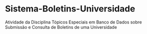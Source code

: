 # Sistema-Boletins-Universidade
Atividade da Disciplina Tópicos Especiais em Banco de Dados sobre Submissão e Consulta de Boletins de uma Universidade

